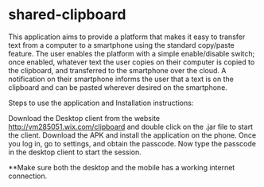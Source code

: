 # shared-clipboard
This application aims to provide a platform that makes it easy to transfer text from a computer to a smartphone using the standard copy/paste feature. The user enables the platform with a simple enable/disable switch; once enabled, whatever text the user copies on their computer is copied to the clipboard, and transferred to the smartphone over the cloud. A notification on their smartphone informs the user that a text is on the clipboard and can be pasted wherever desired on the smartphone.

Steps to use the application and Installation instructions:

Download the Desktop client from the website http://vm285051.wix.com/clipboard and double click on the .jar file to start the client.
Download the APK and install the application on the phone. Once you log in, go to settings, and obtain the passcode.
Now type the passcode in the desktop client to start the session.

**Make sure both the desktop and the mobile has a working internet connection.
